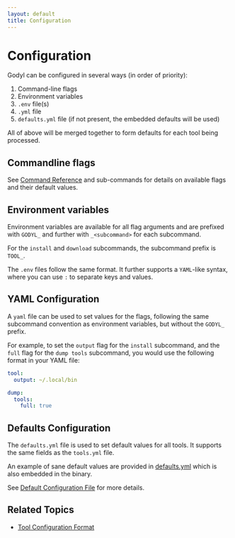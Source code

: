 ```yaml
---
layout: default
title: Configuration
---
```


# Configuration

Godyl can be configured in several ways (in order of priority):

1. Command-line flags
2. Environment variables
3. `.env` file(s)
4. `.yml` file
5. `defaults.yml` file (if not present, the embedded defaults will be used)

All of above will be merged together to form defaults for each tool being processed.

## Commandline flags

See [Command Reference](/godyl/commands/index#content-start) and sub-commands for details on available flags and their default values.

## Environment variables

Environment variables are available for all flag arguments and are prefixed with `GODYL_` and further with `_<subcommand>` for each subcommand.

For the `install` and `download` subcommands, the subcommand prefix is `TOOL_`.

The `.env` files follow the same format. It further supports a `YAML`-like syntax, where you can use `:` to separate keys and values.

## YAML Configuration

A `yaml` file can be used to set values for the flags, following the same subcommand convention as environment variables, but without the `GODYL_` prefix.

For example, to set the `output` flag for the `install` subcommand, and the `full` flag for the `dump tools` subcommand, you would use the following format in your YAML file:

```yaml
tool:
  output: ~/.local/bin

dump:
  tools:
    full: true
```

## Defaults Configuration

The `defaults.yml` file is used to set default values for all tools. It supports the same fields as the `tools.yml` file.

An example of sane default values are provided in [defaults.yml](https://github.com/idelchi/godyl/blob/main/defaults.yml) which is
also embedded in the binary.

See [Default Configuration File](/godyl/commands/defaults#content-start) for more details.

## Related Topics

- [Tool Configuration Format](/godyl/commands/tools#content-start)
